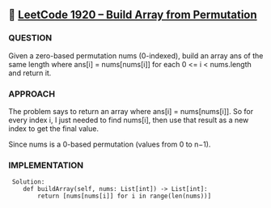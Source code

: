 ## 🔹 [LeetCode 1920 – Build Array from Permutation](https://leetcode.com/problems/build-array-from-permutation/)

### QUESTION

Given a zero-based permutation nums (0-indexed), build an array ans of the same length 
where ans[i] = nums[nums[i]] for each 0 <= i < nums.length and return it.

### APPROACH

The problem says to return an array where ans[i] = nums[nums[i]].
So for every index i, I just needed to find nums[i], 
then use that result as a new index to get the final value.

Since nums is a 0-based permutation (values from 0 to n−1).

### IMPLEMENTATION
```python3
 Solution:
    def buildArray(self, nums: List[int]) -> List[int]:
        return [nums[nums[i]] for i in range(len(nums))]


